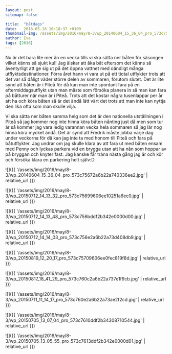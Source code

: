 ```yaml
---
layout: post
sitemap: false

title:  "båtdags"
date:   2016-05-18 16:18:37 +0100
thumbnail-img: /assets/img/2016/may/8-3/wp_20140604_15_36_04_pro_573c75672a6b22a740336ee2.jpg
author: Eva
tags: [2016]
---
```


Nu är det bara lite mer än en vecka tills vi ska sätta ner båten för säsongen vilket känns så sjukt kul! Jag älskar att åka båt eftersom det känns så äventyrligt att ge sig ut på det öppna vattnet med oändligt många utflyktsdestinationer. Förra året hann vi vara ut på ett tiotal utflykter trots att det var så dåligt väder större delen av sommaren, förutom slutet. Det är lite synd att båten är i Piteå för då kan man inte spontant fara på en eftermiddagsutflykt utan man måste som försöka planera in så man kan fara på båtturer när man är i Piteå. Trots att det kostar några tusenlappar per år att ha och köra båten så är det ändå lätt värt det trots att man inte kan nyttja den lika ofta som man skulle vilja. 

Vi ska sätta ner båten samma helg som det är den nationella utställningen i Piteå så jag kommer nog inte hinna köra båten nånting just då men som tur är så kommer jag vara ledig varannan vecka hela sommaren så jag lär nog hinna köra mycket ändå. Det är synd att Fredrik måste jobba varje dag under veckorna för då kan jag inte ta med honom till Piteå och fara på båtutflykter. Jag undrar om jag skulle klara av att fara ut med båten ensam med Penny och lyckas parkera vid en brygga utan att ha nån som hoppar av på bryggan och knyter fast. Jag kanske får träna nästa gång jag är och kör och försöka klara en parkering helt själv:D

![]({{ '/assets/img/2016/may/8-3/wp_20140604_15_36_04_pro_573c75672a6b22a740336ee2.jpg'  | relative_url }})

![]({{ '/assets/img/2016/may/8-3/wp_20150712_14_13_32_pro_573c75699606ee10251a6ec0.jpg'  | relative_url }})

![]({{ '/assets/img/2016/may/8-3/wp_20150712_14_13_48_pro_573c756bddf2b342e0000d00.jpg'  | relative_url }})

![]({{ '/assets/img/2016/may/8-3/wp_20150712_14_14_03_pro_573c756e2a6b22a73d408db9.jpg'  | relative_url }})

![]({{ '/assets/img/2016/may/8-3/wp_20150819_12_20_17_pro_573c75709606ee0fec819f8d.jpg'  | relative_url }})

![]({{ '/assets/img/2016/may/8-3/wp_20150817_18_41_29_pro_573c760c2a6b22a737e1f9cb.jpg'  | relative_url }})

![]({{ '/assets/img/2016/may/8-3/wp_20150711_11_14_17_pro_573c760e2a6b22a73ae2f2cd.jpg'  | relative_url }})

![]({{ '/assets/img/2016/may/8-3/wp_20150705_13_07_04_pro_573c7610ddf2b34308710544.jpg'  | relative_url }})

![]({{ '/assets/img/2016/may/8-3/wp_20150705_13_05_55_pro_573c7613ddf2b342e0000d01.jpg'  | relative_url }})

